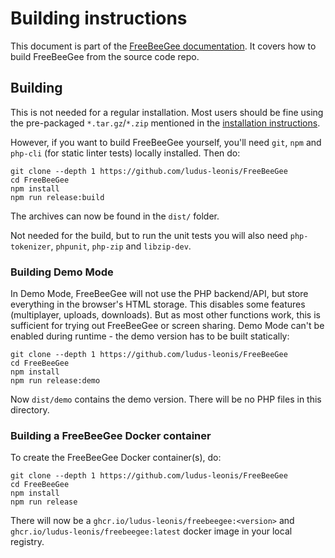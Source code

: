 # Building instructions

This document is part of the [FreeBeeGee documentation](DOCS.md). It covers how to build FreeBeeGee from the source code repo.

## Building

This is not needed for a regular installation. Most users should be fine using the pre-packaged `*.tar.gz`/`*.zip` mentioned in the [installation instructions](INSTALL.md).

However, if you want to build FreeBeeGee yourself, you'll need `git`, `npm` and `php-cli` (for static linter tests) locally installed. Then do:

```
git clone --depth 1 https://github.com/ludus-leonis/FreeBeeGee
cd FreeBeeGee
npm install
npm run release:build
```

The archives can now be found in the `dist/` folder.

Not needed for the build, but to run the unit tests you will also need `php-tokenizer`, `phpunit`, `php-zip` and `libzip-dev`.

### Building Demo Mode

In Demo Mode, FreeBeeGee will not use the PHP backend/API, but store everything in the browser's HTML storage. This disables some features (multiplayer, uploads, downloads). But as most other functions work, this is sufficient for trying out FreeBeeGee or screen sharing. Demo Mode can't be enabled during runtime - the demo version has to be built statically:

```
git clone --depth 1 https://github.com/ludus-leonis/FreeBeeGee
cd FreeBeeGee
npm install
npm run release:demo
```

Now `dist/demo` contains the demo version. There will be no PHP files in this directory.

### Building a FreeBeeGee Docker container

To create the FreeBeeGee Docker container(s), do:

```
git clone --depth 1 https://github.com/ludus-leonis/FreeBeeGee
cd FreeBeeGee
npm install
npm run release
```

There will now be a `ghcr.io/ludus-leonis/freebeegee:<version>` and `ghcr.io/ludus-leonis/freebeegee:latest` docker image in your local registry.
